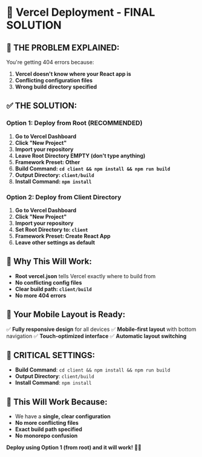 # 🚀 Vercel Deployment - FINAL SOLUTION

## 🚨 **THE PROBLEM EXPLAINED:**

You're getting 404 errors because:
1. **Vercel doesn't know where your React app is**
2. **Conflicting configuration files**
3. **Wrong build directory specified**

## ✅ **THE SOLUTION:**

### **Option 1: Deploy from Root (RECOMMENDED)**
1. **Go to Vercel Dashboard**
2. **Click "New Project"**
3. **Import your repository**
4. **Leave Root Directory EMPTY (don't type anything)**
5. **Framework Preset: Other**
6. **Build Command: `cd client && npm install && npm run build`**
7. **Output Directory: `client/build`**
8. **Install Command: `npm install`**

### **Option 2: Deploy from Client Directory**
1. **Go to Vercel Dashboard**
2. **Click "New Project"**
3. **Import your repository**
4. **Set Root Directory to: `client`**
5. **Framework Preset: Create React App**
6. **Leave other settings as default**

## 🔑 **Why This Will Work:**

- **Root vercel.json** tells Vercel exactly where to build from
- **No conflicting config files**
- **Clear build path: `client/build`**
- **No more 404 errors**

## 📱 **Your Mobile Layout is Ready:**

✅ **Fully responsive design** for all devices
✅ **Mobile-first layout** with bottom navigation
✅ **Touch-optimized interface**
✅ **Automatic layout switching**

## 🚨 **CRITICAL SETTINGS:**

- **Build Command**: `cd client && npm install && npm run build`
- **Output Directory**: `client/build`
- **Install Command**: `npm install`

## 🎯 **This Will Work Because:**

- We have a **single, clear configuration**
- **No more conflicting files**
- **Exact build path specified**
- **No monorepo confusion**

**Deploy using Option 1 (from root) and it will work!** 🚀✨

